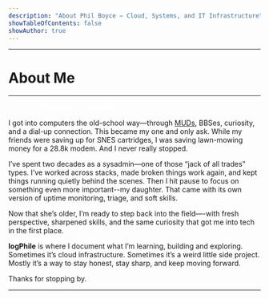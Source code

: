 ```yaml
---
description: "About Phil Boyce – Cloud, Systems, and IT Infrastructure"
showTableOfContents: false
showAuthor: true
---
```

  <hr class="mt-5 border-t border-secondary-500 w-full mb-3 thicc">
  <h1 class="text-4xl font-extrabold text-neutral-900 dark:text-neutral mb-3 !mb-3">About Me</h1>
  <hr class="mt-3 border-t border-secondary-500 w-full mb-5 thicc">



<span style="color: white;">
  Hey, I’m <strong>Phil Boyce</strong>, and <a href="https://www.logphile.com" style="color:white; font-weight: bold;">logPhile</a> is my space to learn out loud.
</span>

I got into computers the old-school way—through [MUDs](https://en.wikipedia.org/wiki/Multi-user_dungeon), BBSes, curiosity, and a dial-up connection. This became my one and only ask. While my friends were saving up for SNES cartridges, I was saving lawn-mowing money for a 28.8k modem. And I never really stopped.

I’ve spent two decades as a sysadmin—one of those “jack of all trades” types. I’ve worked across stacks, made broken things work again, and kept things running quietly behind the scenes. Then I hit pause to focus on something even more important--my daughter. That came with its own version of uptime monitoring, triage, and soft skills.

Now that she’s older, I’m ready to step back into the field—-with fresh perspective, sharpened skills, and the same curiosity that got me into tech in the first place.

**logPhile** is where I document what I’m learning, building and exploring. Sometimes it’s cloud infrastructure. Sometimes it’s a weird little side project. Mostly it’s a way to stay honest, stay sharp, and keep moving forward.

Thanks for stopping by.

<hr class="mt-2 mb-6 border-neutral-700 dark:border-neutral-600 thicc">